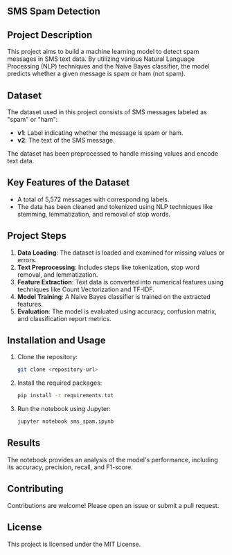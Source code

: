 ## SMS Spam Detection

## Project Description

This project aims to build a machine learning model to detect spam messages in SMS text data. By utilizing various Natural Language Processing (NLP) techniques and the Naive Bayes classifier, the model predicts whether a given message is spam or ham (not spam).

## Dataset

The dataset used in this project consists of SMS messages labeled as "spam" or "ham":
- **v1**: Label indicating whether the message is spam or ham.
- **v2**: The text of the SMS message.

The dataset has been preprocessed to handle missing values and encode text data.

## Key Features of the Dataset
- A total of 5,572 messages with corresponding labels.
- The data has been cleaned and tokenized using NLP techniques like stemming, lemmatization, and removal of stop words.

## Project Steps
1. **Data Loading**: The dataset is loaded and examined for missing values or errors.
2. **Text Preprocessing**: Includes steps like tokenization, stop word removal, and lemmatization.
3. **Feature Extraction**: Text data is converted into numerical features using techniques like Count Vectorization and TF-IDF.
4. **Model Training**: A Naive Bayes classifier is trained on the extracted features.
5. **Evaluation**: The model is evaluated using accuracy, confusion matrix, and classification report metrics.

## Installation and Usage

1. Clone the repository:
    ```sh
    git clone <repository-url>
    ```
2. Install the required packages:
    ```sh
    pip install -r requirements.txt
    ```
3. Run the notebook using Jupyter:
    ```sh
    jupyter notebook sms_spam.ipynb
    ```

## Results
The notebook provides an analysis of the model's performance, including its accuracy, precision, recall, and F1-score. 

## Contributing
Contributions are welcome! Please open an issue or submit a pull request.

## License
This project is licensed under the MIT License.
